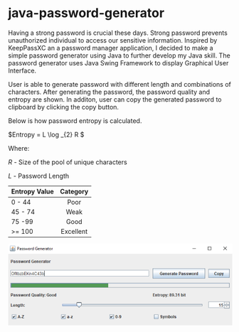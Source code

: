 # java-password-generator

Having a strong password is crucial these days. Strong password prevents unauthorized individual to access our sensitive information. Inspired by KeepPassXC an a password manager application, I decided to make a simple password generator using Java to further develop my Java skill. 
The password generator uses Java Swing Framework to display Graphical User Interface. 

User is able to generate password with different length and combinations of characters. 
After generating the password, the password quality and entropy are shown. In additon, user can copy the generated password to clipboard by clicking the copy button.

Below is how password entropy is calculated.

$Entropy = L \log _{2} R  $

Where:

$R$ - Size of the pool of unique characters

$L$ - Password Length

| Entropy Value | Category      | 
| ------------- |:-------------:| 
| 0 - 44      | Poor |
| 45 - 74      | Weak      | 
| 75 -99 | Good     |
| >= 100  | Excellent      |


![img.png](img.png)
